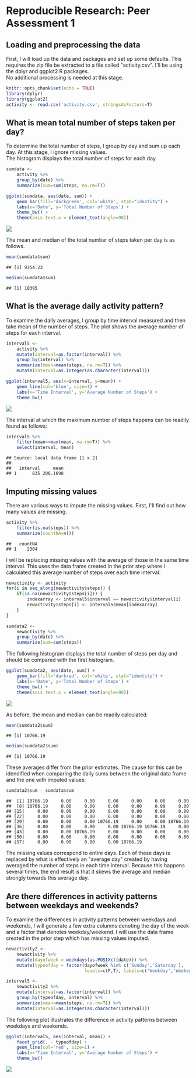 # Reproducible Research: Peer Assessment 1


## Loading and preprocessing the data

First, I will load up the data and packages and set up some defaults. 
This requires the zip file be extracted to a file called "activity.csv".
I'll be using the dplyr and ggplot2 R packages.  
No additional processing is needed at this stage.


```r
knitr::opts_chunk$set(echo = TRUE)
library(dplyr)
library(ggplot2)
activity <- read.csv('activity.csv', stringsAsFactors=T)
```

## What is mean total number of steps taken per day?

To determine the total number of steps, I group by day and sum up each day. 
At this stage, I ignore missing values.  
The histogram displays the total number of steps for each day.


```r
sumdata <- 
    activity %>%
    group_by(date) %>%
    summarize(sum=sum(steps, na.rm=T))

ggplot(sumdata, aes(date, sum)) + 
    geom_bar(fill='darkgreen', col='white', stat="identity") +
    labs(x='Date', y='Total Number of Steps') + 
    theme_bw() + 
    theme(axis.text.x = element_text(angle=90))
```

![](PA1_template_files/figure-html/histogram1-1.png) 

The mean and median of the total number of steps taken per day is as follows.


```r
mean(sumdata$sum)
```

```
## [1] 9354.23
```

```r
median(sumdata$sum)
```

```
## [1] 10395
```

## What is the average daily activity pattern?

To examine the daily averages, I group by time interval measured and then take 
mean of the number of steps. 
The plot shows the average number of steps for each interval.


```r
interval5 <-
    activity %>%
    mutate(interval=as.factor(interval)) %>%
    group_by(interval) %>%
    summarize(mean=mean(steps, na.rm=T)) %>%
    mutate(interval=as.integer(as.character(interval)))

ggplot(interval5, aes(x=interval, y=mean)) +
    geom_line(col='blue', size=1) + 
    labs(x='Time Interval', y='Average Number of Steps') + 
    theme_bw()
```

![](PA1_template_files/figure-html/interval1-1.png) 

The interval at which the maximum number of steps happens can be readily found as follows:


```r
interval5 %>%
    filter(mean==max(mean, na.rm=T)) %>%
    select(interval, mean)
```

```
## Source: local data frame [1 x 2]
## 
##   interval     mean
## 1      835 206.1698
```

## Imputing missing values

There are various ways to impute the missing values. 
First, I'll find out how many values are missing.


```r
activity %>%
    filter(is.na(steps)) %>%
    summarize(countNA=n())
```

```
##   countNA
## 1    2304
```

I will be replacing missing values with the average of those in the same time interval. 
This uses the data frame created in the prior step where I calculated this average number of steps over each time interval.


```r
newactivity <- activity
for(i in seq_along(newactivity$steps)) {
    if(is.na(newactivity$steps[i])) {
        indexarray <- interval5$interval == newactivity$interval[i]
        newactivity$steps[i] <- interval5$mean[indexarray]
    }
}

sumdata2 <- 
    newactivity %>%
    group_by(date) %>%
    summarize(sum=sum(steps))
```

The following histogram displays the total number of steps per day and should be compared with the first histogram.


```r
ggplot(sumdata2, aes(date, sum)) + 
    geom_bar(fill='darkred', col='white', stat="identity") +
    labs(x='Date', y='Total Number of Steps') + 
    theme_bw() + 
    theme(axis.text.x = element_text(angle=90))
```

![](PA1_template_files/figure-html/histogram2-1.png) 

As before, the mean and median can be readily calculated:


```r
mean(sumdata2$sum)
```

```
## [1] 10766.19
```

```r
median(sumdata2$sum)
```

```
## [1] 10766.19
```

These averages differ from the prior estimates. 
The cause for this can be idendified when comparing the daily sums between the original data frame and the one with imputed values:


```r
sumdata2$sum - sumdata$sum
```

```
##  [1] 10766.19     0.00     0.00     0.00     0.00     0.00     0.00
##  [8] 10766.19     0.00     0.00     0.00     0.00     0.00     0.00
## [15]     0.00     0.00     0.00     0.00     0.00     0.00     0.00
## [22]     0.00     0.00     0.00     0.00     0.00     0.00     0.00
## [29]     0.00     0.00     0.00 10766.19     0.00     0.00 10766.19
## [36]     0.00     0.00     0.00     0.00 10766.19 10766.19     0.00
## [43]     0.00     0.00 10766.19     0.00     0.00     0.00     0.00
## [50]     0.00     0.00     0.00     0.00     0.00     0.00     0.00
## [57]     0.00     0.00     0.00     0.00 10766.19
```

The missing values correspond to entire days. 
Each of these days is replaced by what is effectively an "average day" created by having averaged the number of steps in each time interval.
Because this happens several times, the end result is that it skews the average and median strongly towards this average day.

## Are there differences in activity patterns between weekdays and weekends?

To examine the differences in activity patterns between weekdays and weekends, I will generate a few extra columns denoting the day of the week and a factor that denotes weekday/weekend.
I will use the data frame created in the prior step which has missing values imputed.


```r
newactivity2 <- 
    newactivity %>%
    mutate(dayofweek = weekdays(as.POSIXct(date))) %>%
    mutate(typeofday = factor(dayofweek %in% c('Sunday','Saturday'), 
                              levels=c(F,T), labels=c('Weekday','Weekend')))

interval5 <-
    newactivity2 %>%
    mutate(interval=as.factor(interval)) %>%
    group_by(typeofday, interval) %>%
    summarize(mean=mean(steps, na.rm=T)) %>%
    mutate(interval=as.integer(as.character(interval)))
```

The following plot illustrates the difference in activity patterns between weekdays and weekends.


```r
ggplot(interval5, aes(interval, mean)) +
    facet_grid(. ~ typeofday) +
    geom_line(col='red', size=1) + 
    labs(x='Time Interval', y='Average Number of Steps') + 
    theme_bw()
```

![](PA1_template_files/figure-html/interval2-1.png) 


